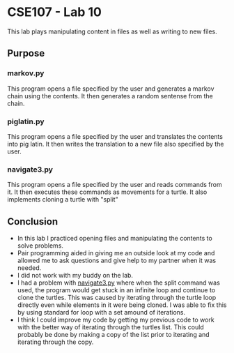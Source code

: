 # CSE107 - Lab 10

This lab plays manipulating content in files as well as writing 
to new files.

## Purpose

### markov.py

This program opens a file specified by the user and generates
a markov chain using the contents. It then generates a random 
sentense from the chain.

### piglatin.py

This program opens a file specified by the user and translates
the contents into pig latin. It then writes the translation to
a new file also specified by the user.

### navigate3.py

This program opens a file specified by the user and reads commands
from it. It then executes these commands as movements for a turtle.
It also implements cloning a turtle with "split"

## Conclusion

* In this lab I practiced opening files and manipulating the contents
to solve problems.
* Pair programming aided in giving me an outside look at my code
  and allowed me to ask questions and give help to my partner when
  it was needed.
* I did not work with my buddy on the lab.
* I had a problem with [navigate3.py](#navigate3py) where when the split command
was used, the program would get stuck in an infinite loop and continue to clone 
the turtles. This was caused by iterating through the turtle loop directly even
while elements in it were being cloned. I was able to fix this by using standard
for loop with a set amound of iterations.
* I think I could improve my code by getting my previous code to work with the 
better way of iterating through the turtles list. This could probably be done by 
making a copy of the list prior to iterating and iterating through the copy.
